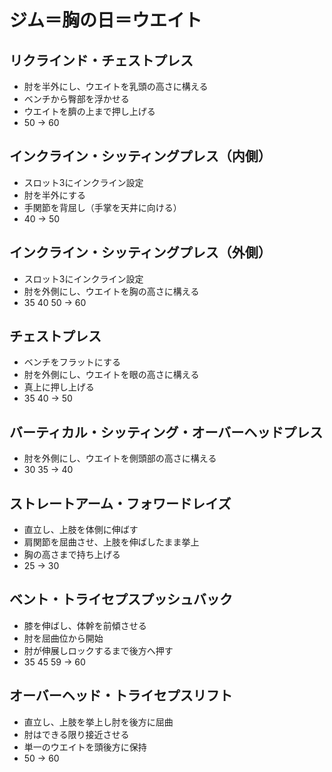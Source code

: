 # ジム＝胸の日＝ウエイト

## リクラインド・チェストプレス
- 肘を半外にし、ウエイトを乳頭の高さに構える
- ベンチから臀部を浮かせる
- ウエイトを臍の上まで押し上げる
- 50 → 60

## インクライン・シッティングプレス（内側）
- スロット3にインクライン設定
- 肘を半外にする
- 手関節を背屈し（手掌を天井に向ける）
- 40 → 50

## インクライン・シッティングプレス（外側）
- スロット3にインクライン設定
- 肘を外側にし、ウエイトを胸の高さに構える
- 35 40 50 → 60

## チェストプレス
- ベンチをフラットにする
- 肘を外側にし、ウエイトを眼の高さに構える
- 真上に押し上げる
- 35 40 → 50 

## バーティカル・シッティング・オーバーヘッドプレス
- 肘を外側にし、ウエイトを側頭部の高さに構える
- 30 35 → 40

## ストレートアーム・フォワードレイズ
- 直立し、上肢を体側に伸ばす
- 肩関節を屈曲させ、上肢を伸ばしたまま挙上
- 胸の高さまで持ち上げる
- 25 → 30

## ベント・トライセプスプッシュバック
- 膝を伸ばし、体幹を前傾させる
- 肘を屈曲位から開始
- 肘が伸展しロックするまで後方へ押す
- 35 45 59 → 60

## オーバーヘッド・トライセプスリフト
- 直立し、上肢を挙上し肘を後方に屈曲
- 肘はできる限り接近させる
- 単一のウエイトを頭後方に保持
- 50 → 60
